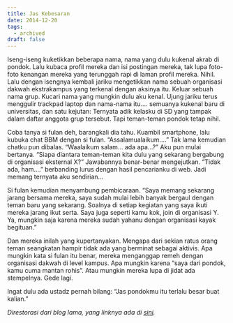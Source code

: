 ```yaml
---
title: Jas Kebesaran
date: 2014-12-20
tags:
  - archived
draft: false
---
```

Iseng-iseng kuketikkan beberapa nama, nama yang dulu kukenal akrab di pondok. Lalu kubaca profil mereka dan isi postingan mereka, tak lupa foto-foto kenangan mereka yang terunggah rapi di laman profil mereka. Nihil. Lalu dengan isengnya kembali jariku mengetikkan nama sebuah organisasi dakwah ekstrakampus yang terkenal dengan aksinya itu. Keluar sebuah nama grup. Kucari nama yang mungkin dulu aku kenal. Ujung jariku terus menggulir trackpad laptop dan nama-nama itu…. semuanya kukenal baru di universitas, dan satu kejutan: Ternyata adik kelasku di SD yang tampak dalam daftar anggota grup tersebut. Tapi teman-teman pondok tetap nihil.

Coba tanya si fulan deh, barangkali dia tahu. Kuambil smartphone, lalu kubuka chat BBM dengan si fulan. “Assalamualaikum….” Tak lama kemudian chatku pun dibalas. “Waalaikum salam… ada apa…?” Aku pun mulai bertanya. “Siapa diantara teman-teman kita dulu yang sekarang bergabung di organisasi eksternal X?” Jawabannya benar-benar mengejutkan. “Tidak ada, ham….” berbanding lurus dengan hasil pencarianku di web. Jadi memang ternyata aku sendirian…

Si fulan kemudian menyambung pembicaraan. “Saya memang sekarang jarang bersama mereka, saya sudah mulai lebih banyak bergaul dengan teman baru yang sekarang. Soalnya di setiap kegiatan yang saya ikuti mereka jarang ikut serta. Saya juga seperti kamu kok, join di organisasi Y. Ya, mungkin saja karena mereka sudah yahanu dengan organisasi kayak begituan.”

Dan mereka inilah yang kupertanyakan. Mengapa dari sekian ratus orang teman seangkatan hampir tidak ada yang berminat sebagai aktivis. Apa mungkin kata si fulan itu benar, mereka menganggap remeh dengan organisasi dakwah di level kampus. Apa mungkin karena “saya dari pondok, kamu cuma mantan rohis”. Atau mungkin mereka lupa di jidat ada stempelnya. Gede lagi.

Ingat dulu ada ustadz pernah bilang: “Jas pondokmu itu terlalu besar buat kalian.”

*Direstorasi dari blog lama, yang linknya ada di [sini](https://web.archive.org/web/20150404200244/http://radenpioneer.my.id/blog/2014/12/20/dan-ternyata-aku-sendirian/).*